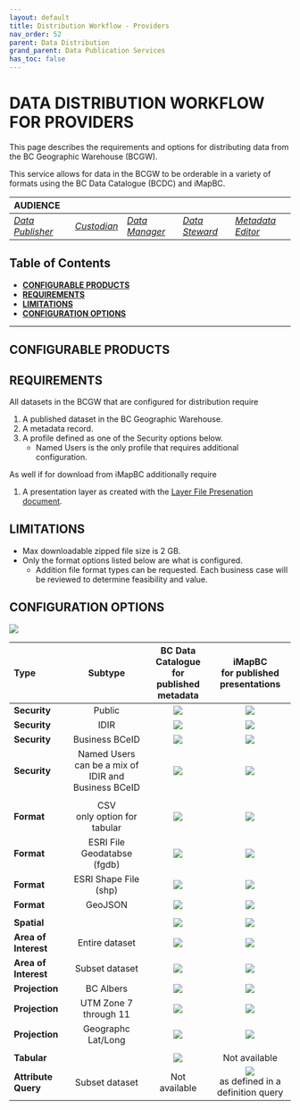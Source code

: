 ```yaml
---
layout: default
title: Distribution Workflow - Providers
nav_order: 52
parent: Data Distribution
grand_parent: Data Publication Services
has_toc: false
---
```


# DATA DISTRIBUTION WORKFLOW FOR PROVIDERS

This page describes the requirements and options for distributing data from the BC Geographic Warehouse (BCGW).

This service allows for data in the BCGW to be orderable in a variety of formats using the BC Data Catalogue (BCDC) and iMapBC.

|**AUDIENCE**| | | | |
|:---|:---|:---|:---|:---|
|[*Data Publisher*](https://bcgov.github.io/data-publication/pages/glossary.html#data_publisher)|[*Custodian*](https://bcgov.github.io/data-publication/pages/glossary.html#custodian)|[*Data Manager*](https://bcgov.github.io/data-publication/pages/glossary.html#data_manager)|[*Data Steward*](https://bcgov.github.io/data-publication/pages/glossary.html#data_steward)|[*Metadata Editor*](https://bcgov.github.io/data-publication/pages/glossary.html#metadata_editor)|

## Table of Contents

+ [**CONFIGURABLE PRODUCTS**](#configurable-products)
+ [**REQUIREMENTS**](#requirements)
+ [**LIMITATIONS**](#limitations)
+ [**CONFIGURATION OPTIONS**](#configuration-options)

-----------------------

## CONFIGURABLE PRODUCTS

## REQUIREMENTS
All datasets in the BCGW that are configured for distribution require

1. A published dataset in the BC Geographic Warehouse.
2. A metadata record.
3. A profile defined as one of the Security options below.
    - Named Users is the only profile that requires additional configuration.

As well if for download from iMapBC additionally require
1. A presentation layer as created with the [Layer File Presenation document](./dsg_bcgw_layer_file_presentation.md).

## LIMITATIONS

+ Max downloadable zipped file size is 2 GB.
+ Only the format options listed below are what is configured.
    - Addition file format types can be requested. Each business case will be reviewed to determine feasibility and value.

## CONFIGURATION OPTIONS
 ![](/images/grey_dash.png)
 
 |Type|Subtype | BC Data Catalogue <br/> for published metadata  | iMapBC <br/> for published presentations  | 
|:---|:---:|:---:|:---:|
|**Security** | Public | ![](/images/green_check.png) | ![](/images/green_check.png) 
|**Security** | IDIR	| ![](/images/green_check.png) | ![](/images/green_check.png)
|**Security** | Business BCeID | ![](/images/green_check.png) | ![](/images/green_check.png) 
|**Security** | Named Users <br/> can be a mix of IDIR and Business BCeID  | ![](/images/green_check.png) | ![](/images/green_check.png)  
||
|**Format** | CSV <br/> only option for tabular| ![](/images/green_check.png) | ![](/images/green_check.png)
|**Format** | ESRI File Geodatabse <br/> (fgdb) | ![](/images/green_check.png) | ![](/images/green_check.png)
|**Format** | ESRI Shape File<br/>  (shp) | ![](/images/green_check.png) | ![](/images/green_check.png)
|**Format** | GeoJSON | ![](/images/green_check.png) | ![](/images/green_check.png)
||
|**Spatial** | | ![](/images/green_check.png) | ![](/images/green_check.png)
|**Area of Interest** | Entire dataset | ![](/images/green_check.png) | ![](/images/green_check.png) 
|**Area of Interest** | Subset dataset | ![](/images/green_check.png) | ![](/images/green_check.png) 
|**Projection**|BC Albers   |![](/images/green_check.png) | ![](/images/green_check.png) 
|**Projection**|UTM Zone 7 through 11  |![](/images/green_check.png) | ![](/images/green_check.png) 
|**Projection**|Geographc Lat/Long |![](/images/green_check.png) | ![](/images/green_check.png) 
||
|**Tabular** | | ![](/images/green_check.png) | Not available
|**Attribute Query** | Subset dataset | Not available | ![](/images/green_check.png) <br/> as defined in a definition query 

